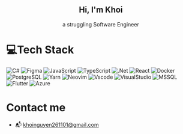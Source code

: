  <h2 align="center"><bold>Hi, I'm Khoi</bold></h2>
<p align="center">a struggling Software Engineer</p>

# 💻Tech Stack
![C#](https://img.shields.io/badge/c%23-%23239120.svg?style=flat-square&logo=c-sharp&logoColor=white) ![Figma](https://img.shields.io/badge/figma-%23F24E1E.svg?style=flat-square&logo=figma&logoColor=white) ![JavaScript](https://img.shields.io/badge/javascript-%23323330.svg?style=flat-square&logo=javascript&logoColor=%23F7DF1E) ![TypeScript](https://img.shields.io/badge/typescript-%23007ACC.svg?style=flat-square&logo=typescript&logoColor=white) ![.Net](https://img.shields.io/badge/.NET-5C2D91?style=flat-square&logo=.net&logoColor=white) ![React](https://img.shields.io/badge/-React-61DAFB?style=flat-square&logo=react&color=010a13) ![Docker](https://img.shields.io/badge/-Docker-61DAFB?style=flat-square&logo=docker&color=073c78) ![PostgreSQL](https://img.shields.io/badge/PostgreSQL-316192?style=flat-square&logo=postgresql&logoColor=white) ![Yarn](https://img.shields.io/badge/Yarn-2C8EBB?style=flat-square&logo=yarn&logoColor=white) ![Neovim](https://img.shields.io/badge/NeoVim-%2357A143.svg?&style=flat-square&logo=neovim&logoColor=white) ![Vscode](https://img.shields.io/badge/VSCode-0078D4?style=flat-square&logo=visual%20studio%20code&logoColor=white
) ![VisualStudio](https://img.shields.io/badge/Visual_Studio-5C2D91?style=flat-square&logo=visual%20studio&logoColor=white) ![MSSQL](https://img.shields.io/badge/Microsoft%20SQL%20Server-CC2927?style=flat-square&logo=microsoft%20sql%20server&logoColor=white) ![Flutter](https://img.shields.io/badge/Flutter-02569B?style=flat-square&logo=flutter&logoColor=white) ![Azure](https://img.shields.io/badge/azure-%230072C6.svg?style=flat-square&logo=microsoftazure&logoColor=white)
# Contact me
- 📬 khoinguyen261101@gmail.com
